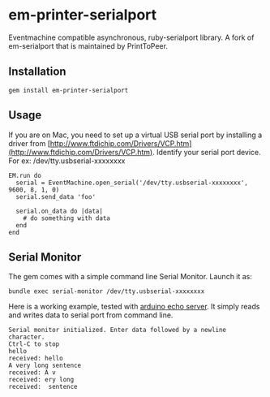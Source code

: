 # em-printer-serialport

Eventmachine compatible asynchronous, ruby-serialport library. A fork of em-serialport that is maintained by PrintToPeer.

## Installation

    gem install em-printer-serialport

## Usage

If you are on Mac, you need to set up a virtual USB serial port by installing a driver from [http://www.ftdichip.com/Drivers/VCP.htm](http://www.ftdichip.com/Drivers/VCP.htm). Identify your serial port device. For ex: /dev/tty.usbserial-xxxxxxxx

    EM.run do
      serial = EventMachine.open_serial('/dev/tty.usbserial-xxxxxxxx', 9600, 8, 1, 0)
      serial.send_data 'foo'

      serial.on_data do |data|
        # do something with data
      end
    end

## Serial Monitor

The gem comes with a simple command line Serial Monitor. Launch it as:

    bundle exec serial-monitor /dev/tty.usbserial-xxxxxxxx

Here is a working example, tested with [arduino echo server](https://github.com/railsbob/arduino-examples/tree/master/echo_server). It simply reads and writes data to serial port from command line.

    Serial monitor initialized. Enter data followed by a newline character.
    Ctrl-C to stop
    hello
    received: hello
    A very long sentence
    received: A v
    received: ery long
    received:  sentence

    
